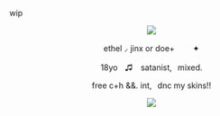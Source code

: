 wip

<p align="center">
  <img src="https://i.ibb.co/ycyW8DT6/faced.png"/>
</p>

<p align=center> ethel ⸝ jinx or doe+ ⠀ 　✦ <p align=center>
<p align=center> 18yoㅤ♫  ⠀satanist,⠀mixed. <p align=center>
<p align=center> free c+h &&. int,⠀dnc my skins!! <p align=center>

<p align="center">
  <img src="https://media0.giphy.com/media/v1.Y2lkPTc5MGI3NjExaGF5dml2YWdvOTB0NHc0eXV2Z2pleHdmZHRoc2w3d2V5ZnFxcno4dSZlcD12MV9pbnRlcm5hbF9naWZfYnlfaWQmY3Q9Zw/Q67JXPPBByh77ih9Vd/giphy.gif"/>
</p>
